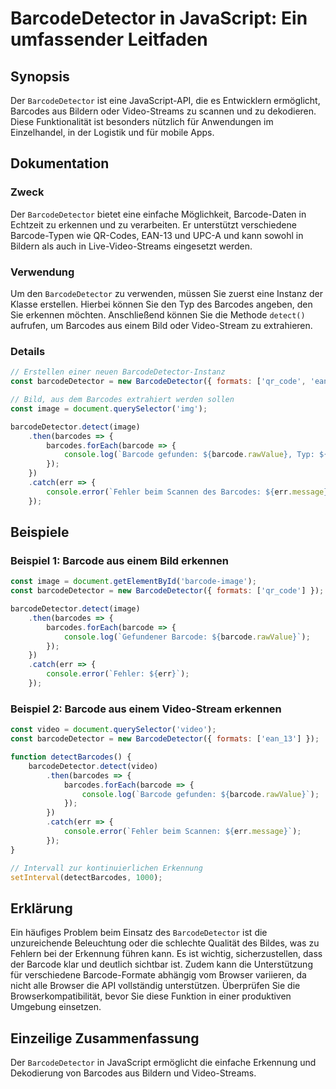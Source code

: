 <!--
Meta Description: # BarcodeDetector in JavaScript: Ein umfassender Leitfaden ## Synopsis Der `BarcodeDetector` ist eine JavaScript-API, die es Entwicklern ermöglicht, B...
Meta Keywords: barcode, barcodedetector, barcodes, die, video
-->

# BarcodeDetector in JavaScript: Ein umfassender Leitfaden

## Synopsis
Der `BarcodeDetector` ist eine JavaScript-API, die es Entwicklern ermöglicht, Barcodes aus Bildern oder Video-Streams zu scannen und zu dekodieren. Diese Funktionalität ist besonders nützlich für Anwendungen im Einzelhandel, in der Logistik und für mobile Apps.

## Dokumentation

### Zweck
Der `BarcodeDetector` bietet eine einfache Möglichkeit, Barcode-Daten in Echtzeit zu erkennen und zu verarbeiten. Er unterstützt verschiedene Barcode-Typen wie QR-Codes, EAN-13 und UPC-A und kann sowohl in Bildern als auch in Live-Video-Streams eingesetzt werden.

### Verwendung
Um den `BarcodeDetector` zu verwenden, müssen Sie zuerst eine Instanz der Klasse erstellen. Hierbei können Sie den Typ des Barcodes angeben, den Sie erkennen möchten. Anschließend können Sie die Methode `detect()` aufrufen, um Barcodes aus einem Bild oder Video-Stream zu extrahieren.

### Details
```javascript
// Erstellen einer neuen BarcodeDetector-Instanz
const barcodeDetector = new BarcodeDetector({ formats: ['qr_code', 'ean_13', 'upc_a'] });

// Bild, aus dem Barcodes extrahiert werden sollen
const image = document.querySelector('img');

barcodeDetector.detect(image)
    .then(barcodes => {
        barcodes.forEach(barcode => {
            console.log(`Barcode gefunden: ${barcode.rawValue}, Typ: ${barcode.format}`);
        });
    })
    .catch(err => {
        console.error(`Fehler beim Scannen des Barcodes: ${err.message}`);
    });
```

## Beispiele

### Beispiel 1: Barcode aus einem Bild erkennen
```javascript
const image = document.getElementById('barcode-image');
const barcodeDetector = new BarcodeDetector({ formats: ['qr_code'] });

barcodeDetector.detect(image)
    .then(barcodes => {
        barcodes.forEach(barcode => {
            console.log(`Gefundener Barcode: ${barcode.rawValue}`);
        });
    })
    .catch(err => {
        console.error(`Fehler: ${err}`);
    });
```

### Beispiel 2: Barcode aus einem Video-Stream erkennen
```javascript
const video = document.querySelector('video');
const barcodeDetector = new BarcodeDetector({ formats: ['ean_13'] });

function detectBarcodes() {
    barcodeDetector.detect(video)
        .then(barcodes => {
            barcodes.forEach(barcode => {
                console.log(`Barcode gefunden: ${barcode.rawValue}`);
            });
        })
        .catch(err => {
            console.error(`Fehler beim Scannen: ${err.message}`);
        });
}

// Intervall zur kontinuierlichen Erkennung
setInterval(detectBarcodes, 1000);
```

## Erklärung
Ein häufiges Problem beim Einsatz des `BarcodeDetector` ist die unzureichende Beleuchtung oder die schlechte Qualität des Bildes, was zu Fehlern bei der Erkennung führen kann. Es ist wichtig, sicherzustellen, dass der Barcode klar und deutlich sichtbar ist. Zudem kann die Unterstützung für verschiedene Barcode-Formate abhängig vom Browser variieren, da nicht alle Browser die API vollständig unterstützen. Überprüfen Sie die Browserkompatibilität, bevor Sie diese Funktion in einer produktiven Umgebung einsetzen.

## Einzeilige Zusammenfassung
Der `BarcodeDetector` in JavaScript ermöglicht die einfache Erkennung und Dekodierung von Barcodes aus Bildern und Video-Streams.